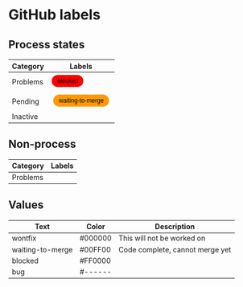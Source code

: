 # GitHub labels

## Process states

| Category   | Labels |
|------------|--------|
| Problems   | ![blocked](blocked.png) |
| Pending    | ![waiting to merge](waiting-to-merge.png)|
| Inactive   |   |

## Non-process

| Category   | Labels |
|------------|--------|
| Problems   | |



## Values


| Text             | Color   | Description |
|------------------|---------|-------------|
| wontfix          | #000000 | This will not be worked on |
| waiting-to-merge | #00FF00 | Code complete, cannot merge yet |
| blocked  | #FF0000 |
| bug      | #------ |
